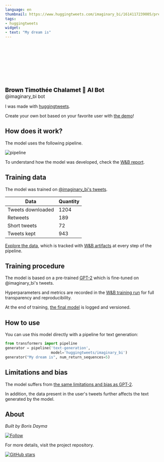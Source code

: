 ```yaml
---
language: en
thumbnail: https://www.huggingtweets.com/imaginary_bi/1614117239005/predictions.png
tags:
- huggingtweets
widget:
- text: "My dream is"
---
```


<div>
<div style="width: 132px; height:132px; border-radius: 50%; background-size: cover; background-image: url('https://pbs.twimg.com/profile_images/1356115782606852103/lawv78Xb_400x400.jpg')">
</div>
<div style="margin-top: 8px; font-size: 19px; font-weight: 800">Brown Timothée Chalamet 🤖 AI Bot </div>
<div style="font-size: 15px">@imaginary_bi bot</div>
</div>

I was made with [huggingtweets](https://github.com/borisdayma/huggingtweets).

Create your own bot based on your favorite user with [the demo](https://colab.research.google.com/github/borisdayma/huggingtweets/blob/master/huggingtweets-demo.ipynb)!

## How does it work?

The model uses the following pipeline.

![pipeline](https://github.com/borisdayma/huggingtweets/blob/master/img/pipeline.png?raw=true)

To understand how the model was developed, check the [W&B report](https://app.wandb.ai/wandb/huggingtweets/reports/HuggingTweets-Train-a-model-to-generate-tweets--VmlldzoxMTY5MjI).

## Training data

The model was trained on [@imaginary_bi's tweets](https://twitter.com/imaginary_bi).

| Data | Quantity |
| --- | --- |
| Tweets downloaded | 1204 |
| Retweets | 189 |
| Short tweets | 72 |
| Tweets kept | 943 |

[Explore the data](https://wandb.ai/wandb/huggingtweets/runs/3srr04nu/artifacts), which is tracked with [W&B artifacts](https://docs.wandb.com/artifacts) at every step of the pipeline.

## Training procedure

The model is based on a pre-trained [GPT-2](https://huggingface.co/gpt2) which is fine-tuned on @imaginary_bi's tweets.

Hyperparameters and metrics are recorded in the [W&B training run](https://wandb.ai/wandb/huggingtweets/runs/3773072h) for full transparency and reproducibility.

At the end of training, [the final model](https://wandb.ai/wandb/huggingtweets/runs/3773072h/artifacts) is logged and versioned.

## How to use

You can use this model directly with a pipeline for text generation:

```python
from transformers import pipeline
generator = pipeline('text-generation',
                     model='huggingtweets/imaginary_bi')
generator("My dream is", num_return_sequences=5)
```

## Limitations and bias

The model suffers from [the same limitations and bias as GPT-2](https://huggingface.co/gpt2#limitations-and-bias).

In addition, the data present in the user's tweets further affects the text generated by the model.

## About

*Built by Boris Dayma*

[![Follow](https://img.shields.io/twitter/follow/borisdayma?style=social)](https://twitter.com/intent/follow?screen_name=borisdayma)

For more details, visit the project repository.

[![GitHub stars](https://img.shields.io/github/stars/borisdayma/huggingtweets?style=social)](https://github.com/borisdayma/huggingtweets)

